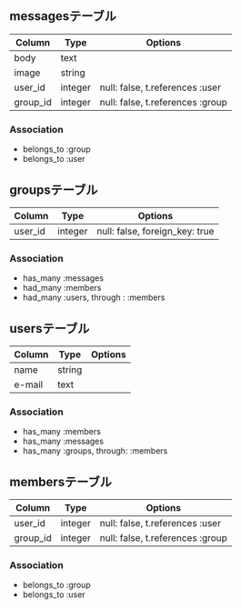 ## messagesテーブル

|Column|Type|Options|
|------|----|-------|
|body|text|
|image|string|
|user_id|integer|null: false, t.references :user|
|group_id|integer|null: false, t.references :group|

### Association
- belongs_to :group
- belongs_to :user


## groupsテーブル

|Column|Type|Options|
|------|----|-------|
|user_id|integer|null: false, foreign_key: true|

### Association
- has_many :messages
- had_many :members
- had_many :users, through : :members


## usersテーブル

|Column|Type|Options|
|------|----|-------|
|name|string|
|e-mail|text|

### Association
- has_many :members
- has_many :messages
- has_many :groups, through: :members



## membersテーブル

|Column|Type|Options|
|------|----|-------|
|user_id|integer|null: false, t.references :user|
|group_id|integer|null: false, t.references :group|

### Association
- belongs_to :group
- belongs_to :user
